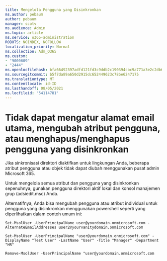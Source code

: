 ```yaml
---
title: Mengelola Pengguna yang Disinkronkan
ms.author: pebaum
author: pebaum
manager: scotv
ms.audience: Admin
ms.topic: article
ms.service: o365-administration
ROBOTS: NOINDEX, NOFOLLOW
localization_priority: Normal
ms.collection: Adm_O365
ms.custom:
- "9000609"
- "2444"
ms.openlocfilehash: bfa66492397adfd121fd3c9ddb2c190394cbc9a771a3e2c2db656ad438e404f8
ms.sourcegitcommit: b5f7da89a650d2915dc652449623c78be6247175
ms.translationtype: MT
ms.contentlocale: id-ID
ms.lasthandoff: 08/05/2021
ms.locfileid: "54114781"
---
```

# <a name="unable-to-set-primary-email-address-change-user-attributes-or-removedelete-a-synchronized-user"></a>Tidak dapat mengatur alamat email utama, mengubah atribut pengguna, atau menghapus/menghapus pengguna yang disinkronkan

Jika sinkronisasi direktori diaktifkan untuk lingkungan Anda, beberapa atribut pengguna atau objek tidak dapat diubah menggunakan pusat admin Microsoft 365.

Untuk mengelola semua atribut dan pengguna yang disinkronkan sepenuhnya, gunakan pengguna direktori aktif lokal dan konsol manajemen grup (adsiedit.msc) Anda.  

Alternatifnya, Anda bisa mengubah pengguna atau atribut individual untuk pengguna yang disinkronkan menggunakan powershell seperti yang diperlihatkan dalam contoh umum ini:

`Set-MsolUser -UserPrincipalName user@yourdomain.onmicrosoft.com -AlternateEmailAddresses user2@yourvanitydomain.onmicrosoft.com`

`Set-MsolUser -UserPrincipalName "user@yourdomain.onmicrosoft.com" -DisplayName "Test User" -LastName "User" -Title "Manager" -Department "HR"`

`Remove-MsolUser -UserPrincipalName "user@yourdomain.onmicrosoft.com`
